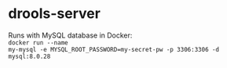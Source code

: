 # drools-server

Runs with MySQL database in Docker:
<br>
<code>docker run --name my-mysql -e MYSQL_ROOT_PASSWORD=my-secret-pw -p 3306:3306 -d mysql:8.0.28
